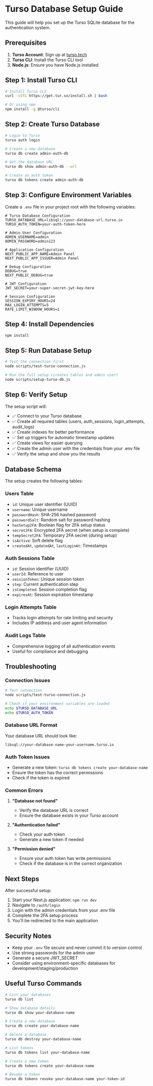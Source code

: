 # Turso Database Setup Guide

This guide will help you set up the Turso SQLite database for the authentication system.

## Prerequisites

1. **Turso Account**: Sign up at [turso.tech](https://turso.tech)
2. **Turso CLI**: Install the Turso CLI tool
3. **Node.js**: Ensure you have Node.js installed

## Step 1: Install Turso CLI

```bash
# Install Turso CLI
curl -sSfL https://get.tur.so/install.sh | bash

# Or using npm
npm install -g @turso/cli
```

## Step 2: Create Turso Database

```bash
# Login to Turso
turso auth login

# Create a new database
turso db create admin-auth-db

# Get the database URL
turso db show admin-auth-db --url

# Create an auth token
turso db tokens create admin-auth-db
```

## Step 3: Configure Environment Variables

Create a `.env` file in your project root with the following variables:

```env
# Turso Database Configuration
TURSO_DATABASE_URL=libsql://your-database-url.turso.io
TURSO_AUTH_TOKEN=your-auth-token-here

# Admin User Configuration
ADMIN_USERNAME=admin
ADMIN_PASSWORD=admin123

# Application Configuration
NEXT_PUBLIC_APP_NAME=Admin Panel
NEXT_PUBLIC_APP_ISSUER=Admin Panel

# Debug Configuration
DEBUG=true
NEXT_PUBLIC_DEBUG=true

# JWT Configuration
JWT_SECRET=your-super-secret-jwt-key-here

# Session Configuration
SESSION_EXPIRY_HOURS=24
MAX_LOGIN_ATTEMPTS=5
RATE_LIMIT_WINDOW_HOURS=1
```

## Step 4: Install Dependencies

```bash
npm install
```

## Step 5: Run Database Setup

```bash
# Test the connection first
node scripts/test-turso-connection.js

# Run the full setup (creates tables and admin user)
node scripts/setup-turso-db.js
```

## Step 6: Verify Setup

The setup script will:
- ✅ Connect to your Turso database
- ✅ Create all required tables (users, auth_sessions, login_attempts, audit_logs)
- ✅ Create indexes for better performance
- ✅ Set up triggers for automatic timestamp updates
- ✅ Create views for easier querying
- ✅ Create the admin user with the credentials from your .env file
- ✅ Verify the setup and show you the results

## Database Schema

The setup creates the following tables:

### Users Table
- `id`: Unique user identifier (UUID)
- `username`: Unique username
- `passwordHash`: SHA-256 hashed password
- `passwordSalt`: Random salt for password hashing
- `hasSetup2FA`: Boolean flag for 2FA setup status
- `secret2FA`: Encrypted 2FA secret (when setup is complete)
- `tempSecret2FA`: Temporary 2FA secret (during setup)
- `isActive`: Soft delete flag
- `createdAt`, `updatedAt`, `lastLoginAt`: Timestamps

### Auth Sessions Table
- `id`: Session identifier (UUID)
- `userId`: Reference to user
- `sessionToken`: Unique session token
- `step`: Current authentication step
- `isCompleted`: Session completion flag
- `expiresAt`: Session expiration timestamp

### Login Attempts Table
- Tracks login attempts for rate limiting and security
- Includes IP address and user agent information

### Audit Logs Table
- Comprehensive logging of all authentication events
- Useful for compliance and debugging

## Troubleshooting

### Connection Issues
```bash
# Test connection
node scripts/test-turso-connection.js

# Check if your environment variables are loaded
echo $TURSO_DATABASE_URL
echo $TURSO_AUTH_TOKEN
```

### Database URL Format
Your database URL should look like:
```
libsql://your-database-name-your-username.turso.io
```

### Auth Token Issues
- Generate a new token: `turso db tokens create your-database-name`
- Ensure the token has the correct permissions
- Check if the token is expired

### Common Errors

1. **"Database not found"**
   - Verify the database URL is correct
   - Ensure the database exists in your Turso account

2. **"Authentication failed"**
   - Check your auth token
   - Generate a new token if needed

3. **"Permission denied"**
   - Ensure your auth token has write permissions
   - Check if the database is in the correct organization

## Next Steps

After successful setup:

1. Start your Next.js application: `npm run dev`
2. Navigate to `/auth/login`
3. Login with the admin credentials from your .env file
4. Complete the 2FA setup process
5. You'll be redirected to the main application

## Security Notes

- Keep your `.env` file secure and never commit it to version control
- Use strong passwords for the admin user
- Generate a secure JWT_SECRET
- Consider using environment-specific databases for development/staging/production

## Useful Turso Commands

```bash
# List your databases
turso db list

# Show database details
turso db show your-database-name

# Create a new database
turso db create your-database-name

# Delete a database
turso db destroy your-database-name

# List tokens
turso db tokens list your-database-name

# Create a new token
turso db tokens create your-database-name

# Revoke a token
turso db tokens revoke your-database-name your-token-id
```
